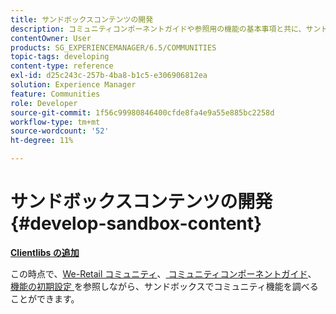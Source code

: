 ```yaml
---
title: サンドボックスコンテンツの開発
description: コミュニティコンポーネントガイドや参照用の機能の基本事項と共に、サンドボックスのコミュニティ機能を調査する方法について説明します。
contentOwner: User
products: SG_EXPERIENCEMANAGER/6.5/COMMUNITIES
topic-tags: developing
content-type: reference
exl-id: d25c243c-257b-4ba8-b1c5-e306906812ea
solution: Experience Manager
feature: Communities
role: Developer
source-git-commit: 1f56c99980846400cfde8fa4e9a55e885bc2258d
workflow-type: tm+mt
source-wordcount: '52'
ht-degree: 11%

---
```


# サンドボックスコンテンツの開発  {#develop-sandbox-content}

**[Clientlibs の追加](add-clientlibs.md)**

この時点で、[We-Retail コミュニティ &#x200B;](../../help/sites-developing/we-retail.md)、[&#x200B; コミュニティコンポーネントガイド &#x200B;](components-guide.md)、[&#x200B; 機能の初期設定 &#x200B;](essentials.md) を参照しながら、サンドボックスでコミュニティ機能を調べることができます。
